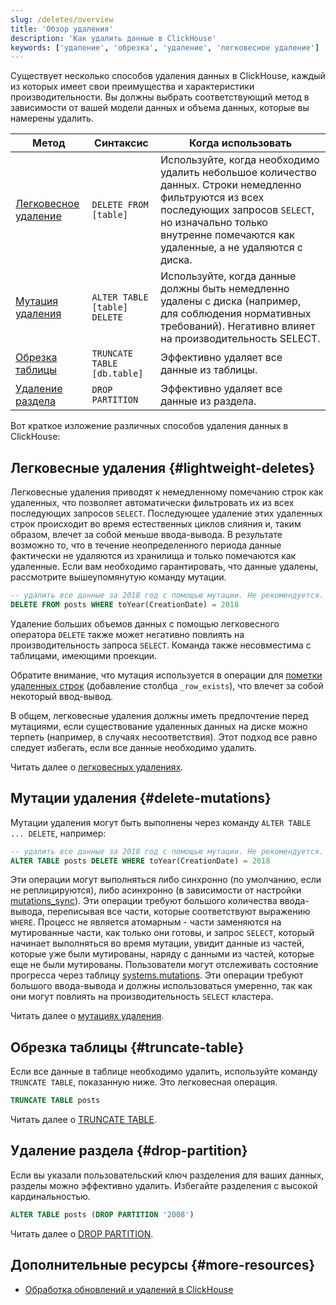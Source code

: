 ```yaml
---
slug: /deletes/overview
title: 'Обзор удаления'
description: 'Как удалить данные в ClickHouse'
keywords: ['удаление', 'обрезка', 'удаление', 'легковесное удаление']
---
```


Существует несколько способов удаления данных в ClickHouse, каждый из которых имеет свои преимущества и характеристики производительности. Вы должны выбрать соответствующий метод в зависимости от вашей модели данных и объема данных, которые вы намерены удалить.

| Метод | Синтаксис | Когда использовать |
| --- | --- | --- |
| [Легковесное удаление](/guides/developer/lightweight-delete) | `DELETE FROM [table]` | Используйте, когда необходимо удалить небольшое количество данных. Строки немедленно фильтруются из всех последующих запросов `SELECT`, но изначально только внутренне помечаются как удаленные, а не удаляются с диска. |
| [Мутация удаления](/sql-reference/statements/alter/delete) | `ALTER TABLE [table] DELETE` | Используйте, когда данные должны быть немедленно удалены с диска (например, для соблюдения нормативных требований). Негативно влияет на производительность SELECT. |
| [Обрезка таблицы](/sql-reference/statements/truncate) | `TRUNCATE TABLE [db.table]` | Эффективно удаляет все данные из таблицы. |
| [Удаление раздела](/sql-reference/statements/alter/partition#drop-partitionpart) | `DROP PARTITION` | Эффективно удаляет все данные из раздела. |

Вот краткое изложение различных способов удаления данных в ClickHouse:

## Легковесные удаления {#lightweight-deletes}

Легковесные удаления приводят к немедленному помечанию строк как удаленных, что позволяет автоматически фильтровать их из всех последующих запросов `SELECT`. Последующее удаление этих удаленных строк происходит во время естественных циклов слияния и, таким образом, влечет за собой меньше ввода-вывода. В результате возможно то, что в течение неопределенного периода данные фактически не удаляются из хранилища и только помечаются как удаленные. Если вам необходимо гарантировать, что данные удалены, рассмотрите вышеупомянутую команду мутации.

```sql
-- удалить все данные за 2018 год с помощью мутации. Не рекомендуется.
DELETE FROM posts WHERE toYear(CreationDate) = 2018
```

Удаление больших объемов данных с помощью легковесного оператора `DELETE` также может негативно повлиять на производительность запроса `SELECT`. Команда также несовместима с таблицами, имеющими проекции.

Обратите внимание, что мутация используется в операции для [пометки удаленных строк](/sql-reference/statements/delete#how-lightweight-deletes-work-internally-in-clickhouse) (добавление столбца `_row_exists`), что влечет за собой некоторый ввод-вывод.

В общем, легковесные удаления должны иметь предпочтение перед мутациями, если существование удаленных данных на диске можно терпеть (например, в случаях несоответствия). Этот подход все равно следует избегать, если все данные необходимо удалить.

Читать далее о [легковесных удалениях](/guides/developer/lightweight-delete).

## Мутации удаления {#delete-mutations}

Мутации удаления могут быть выполнены через команду `ALTER TABLE ... DELETE`, например:

```sql
-- удалить все данные за 2018 год с помощью мутации. Не рекомендуется.
ALTER TABLE posts DELETE WHERE toYear(CreationDate) = 2018
```

Эти операции могут выполняться либо синхронно (по умолчанию, если не реплицируются), либо асинхронно (в зависимости от настройки [mutations_sync](/operations/settings/settings#mutations_sync)). Эти операции требуют большого количества ввода-вывода, переписывая все части, которые соответствуют выражению `WHERE`. Процесс не является атомарным - части заменяются на мутированные части, как только они готовы, и запрос `SELECT`, который начинает выполняться во время мутации, увидит данные из частей, которые уже были мутированы, наряду с данными из частей, которые еще не были мутированы. Пользователи могут отслеживать состояние прогресса через таблицу [systems.mutations](/operations/system-tables/mutations#monitoring-mutations). Эти операции требуют большого ввода-вывода и должны использоваться умеренно, так как они могут повлиять на производительность `SELECT` кластера.

Читать далее о [мутациях удаления](/sql-reference/statements/alter/delete).

## Обрезка таблицы {#truncate-table}

Если все данные в таблице необходимо удалить, используйте команду `TRUNCATE TABLE`, показанную ниже. Это легковесная операция.

```sql
TRUNCATE TABLE posts
```

Читать далее о [TRUNCATE TABLE](/sql-reference/statements/truncate).

## Удаление раздела {#drop-partition}

Если вы указали пользовательский ключ разделения для ваших данных, разделы можно эффективно удалить. Избегайте разделения с высокой кардинальностью.

```sql
ALTER TABLE posts (DROP PARTITION '2008')
```

Читать далее о [DROP PARTITION](/sql-reference/statements/alter/partition).

## Дополнительные ресурсы {#more-resources}

- [Обработка обновлений и удалений в ClickHouse](https://clickhouse.com/blog/handling-updates-and-deletes-in-clickhouse)

